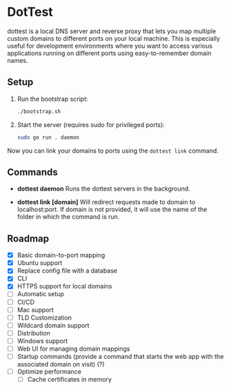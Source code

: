 
# DotTest
dottest is a local DNS server and reverse proxy that lets you map multiple custom domains to different ports on your local machine. This is especially useful for development environments where you want to access various applications running on different ports using easy-to-remember domain names.

## Setup

1. Run the bootstrap script:
   ```sh
   ./bootstrap.sh
   ```

2. Start the server (requires sudo for privileged ports):
   ```sh
   sudo go run . daemon
   ```

Now you can link your domains to ports using the `dottest link` command.

## Commands

- **dottest daemon**
  Runs the dottest servers in the background.

- **dottest link <port> [domain]**
  Will redirect requests made to domain to localhost:port. If domain is not provided, it will use the name of the folder in which the command is run.


## Roadmap
- [x] Basic domain-to-port mapping
- [x] Ubuntu support
- [x] Replace config file with a database
- [x] CLI
- [x] HTTPS support for local domains
- [ ] Automatic setup
- [ ] CI/CD
- [ ] Mac support
- [ ] TLD Customization
- [ ] Wildcard domain support
- [ ] Distribution
- [ ] Windows support
- [ ] Web UI for managing domain mappings
- [ ] Startup commands (provide a command that starts the web app with the associated domain on visit) (?)
- [ ] Optimize performance
  - [ ] Cache certificates in memory
